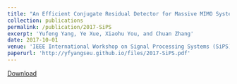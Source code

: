 ```yaml
---
title: "An Efficient Conjugate Residual Detector for Massive MIMO Systems"
collection: publications
permalink: /publication/2017-SiPS
excerpt: 'Yufeng Yang, Ye Xue, Xiaohu You, and Chuan Zhang'
date: 2017-10-01
venue: 'IEEE International Workshop on Signal Processing Systems (SiPS)'
paperurl: 'http://yfyangseu.github.io/files/2017-SiPS.pdf'
---
```

<!-- This paper is about the number 1. The number 2 is left for future work.
 -->
 
[Download](http://yfyangseu.github.io/files/2017-SiPS.pdf)
<!-- 
Recommended citation: Your Name, You. (2009). "Paper Title Number 1." <i>Journal 1</i>. 1(1).
 -->

<!-- ---
title: "An Efficient Conjugate Residual Detector for Massive MIMO Systems"
collection: publications
permalink: /publication/2009-10-01-paper-title-number-1
excerpt: 'This paper is about the number 1. The number 2 is left for future work.'
date: 2017-10-01
venue: 'IEEE International Workshop on Signal Processing Systems (SiPS)'
paperurl: 'http://yfyangseu.github.io/files/2017-SiPS.pdf'
citation: 'Your Name, You. (2009). &quot;Paper Title Number 1.&quot; <i>Journal 1</i>. 1(1).'
--- -->
 
